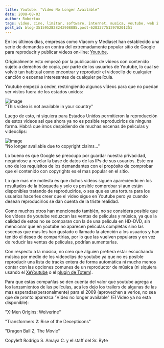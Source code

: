 ```yaml
---
title: Youtube: "Video No Longer Available"
date: 2008-08-03
author: Robertux
tags: video, cine, limitar, software, internet, musica, youtube, web 2.0, computadoras, propietario, google, tecnologia
post_id: blog-3515952828243908885.post-6283377512970201251
---
```


En los últimos días, empresas como Viacom y Mediaset han establecido una serie de demandas en contra del extremadamente popular sitio de Google para reproducir y publicar vídeos on-line: [Youtube](https://www.youtube.com/).

Originalmente esto empezó por la publicación de vídeos con contenido sujeto a derechos de copia, por parte de los usuarios de Youtube, lo cual se volvió tan habitual como encontrar y reproducir el videoclip de cualquier canción o escenas interesantes de cualquier película.

Youtube empezó a ceder, restringiendo algunos vídeos para que no puedan ser vistos fuera de los estados unidos:

![image](https://bp1.blogger.com/_jH77WNrMVRA/SJTKbV0uW5I/AAAAAAAAB5Y/iuIgRKlwr7U/s320/postimage1.png)    
"This video is not available
in your country"

Luego de esto, ni siquiera para Estados Unidos permitieron la reproducción de estos vídeos así que ahora ya no es posible reproducirlos de ninguna forma. Habrá que irnos despidiendo de muchas escenas de películas y videoclips:

![image](https://bp2.blogger.com/_jH77WNrMVRA/SJTKtU-39RI/AAAAAAAAB5g/5IlOss3yLyw/s320/postimage2.png)    
"No longer available due to copyright
claims..."

Lo bueno es que Google se preocupo por guardar nuestra privacidad, negándose a revelar la base de datos de las IPs de sus usuarios. Este era uno de los requisitos de los demandantes con el propósito de comprobar que el contenido con copyrights es el mas popular en el sitio.

Lo que mas me molesta es que dichos vídeos siguen apareciendo en los resultados de la búsqueda y solo es posible comprobar si aun están disponibles tratando de reproducirlos, o sea que es una tortura para los usuarios hacerles creer que el vídeo sigue en Youtube pero ya cuando desean reproducirlos se dan cuenta de la triste realidad.

Como muchos otros han mencionado también, no se considera posible que los vídeos de youtube reduzcan las ventas de películas y música, ya que la calidad de estos no se comparan con la de una película en HD-DVD, sin mencionar que en youtube no aparecen películas completas sino las escenas que mas les han gustado o llamado la atención a los usuarios y han tenido el deseo de compartirlas, por lo que las vuelven populares y en vez de reducir las ventas de películas, podrían aumentarlas.

Con respecto a la música, no creo que alguien prefiera estar escuchando música por medio de los videoclips de youtube ya que no es posible reproducir una lista de tracks entera de forma automática ni mucho menos contar con las opciones comunes de un reproductor de música (ni siquiera usando el [XeYoutube](https://www.xe-media.ch/demoV2/index.php?option=com_content&task=view&id=36&Itemid=110) o el [plugin de Totem](https://www.gnome.org/projects/totem/)).

Para que estas compañías se den cuenta del valor que youtube agrega a los lanzamientos de las películas, acá les dejo los trailers de algunas de las mas esperadas(personalmente) para el 2009 (aprovechen a verlos, no sea que de pronto aparezca "Video no longer available" (El Vídeo ya no esta disponible):

"X-Men Origins: Wolverine"

"Transformers 2: Rise of the
Decepticons"

"Dragon Ball Z, The
Movie"

Copyleft Rodrigo S. Amaya C. y el staff del Sr. Byte